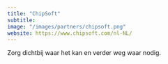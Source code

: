 ```yaml
---
title: "ChipSoft"
subtitle: 
image: "/images/partners/chipsoft.png"
website: https://www.chipsoft.com/nl-NL/
---
```


Zorg dichtbij waar het kan en verder weg waar nodig.